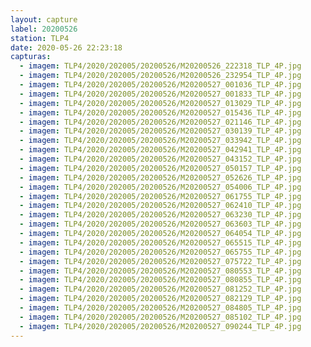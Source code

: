 ```yaml
---
layout: capture
label: 20200526
station: TLP4
date: 2020-05-26 22:23:18
capturas:
  - imagem: TLP4/2020/202005/20200526/M20200526_222318_TLP_4P.jpg
  - imagem: TLP4/2020/202005/20200526/M20200526_232954_TLP_4P.jpg
  - imagem: TLP4/2020/202005/20200526/M20200527_001036_TLP_4P.jpg
  - imagem: TLP4/2020/202005/20200526/M20200527_001833_TLP_4P.jpg
  - imagem: TLP4/2020/202005/20200526/M20200527_013029_TLP_4P.jpg
  - imagem: TLP4/2020/202005/20200526/M20200527_015436_TLP_4P.jpg
  - imagem: TLP4/2020/202005/20200526/M20200527_021146_TLP_4P.jpg
  - imagem: TLP4/2020/202005/20200526/M20200527_030139_TLP_4P.jpg
  - imagem: TLP4/2020/202005/20200526/M20200527_033942_TLP_4P.jpg
  - imagem: TLP4/2020/202005/20200526/M20200527_042941_TLP_4P.jpg
  - imagem: TLP4/2020/202005/20200526/M20200527_043152_TLP_4P.jpg
  - imagem: TLP4/2020/202005/20200526/M20200527_050157_TLP_4P.jpg
  - imagem: TLP4/2020/202005/20200526/M20200527_052626_TLP_4P.jpg
  - imagem: TLP4/2020/202005/20200526/M20200527_054006_TLP_4P.jpg
  - imagem: TLP4/2020/202005/20200526/M20200527_061755_TLP_4P.jpg
  - imagem: TLP4/2020/202005/20200526/M20200527_062410_TLP_4P.jpg
  - imagem: TLP4/2020/202005/20200526/M20200527_063230_TLP_4P.jpg
  - imagem: TLP4/2020/202005/20200526/M20200527_063603_TLP_4P.jpg
  - imagem: TLP4/2020/202005/20200526/M20200527_064054_TLP_4P.jpg
  - imagem: TLP4/2020/202005/20200526/M20200527_065515_TLP_4P.jpg
  - imagem: TLP4/2020/202005/20200526/M20200527_065755_TLP_4P.jpg
  - imagem: TLP4/2020/202005/20200526/M20200527_075722_TLP_4P.jpg
  - imagem: TLP4/2020/202005/20200526/M20200527_080553_TLP_4P.jpg
  - imagem: TLP4/2020/202005/20200526/M20200527_080855_TLP_4P.jpg
  - imagem: TLP4/2020/202005/20200526/M20200527_081252_TLP_4P.jpg
  - imagem: TLP4/2020/202005/20200526/M20200527_082129_TLP_4P.jpg
  - imagem: TLP4/2020/202005/20200526/M20200527_084805_TLP_4P.jpg
  - imagem: TLP4/2020/202005/20200526/M20200527_085102_TLP_4P.jpg
  - imagem: TLP4/2020/202005/20200526/M20200527_090244_TLP_4P.jpg
---
```


